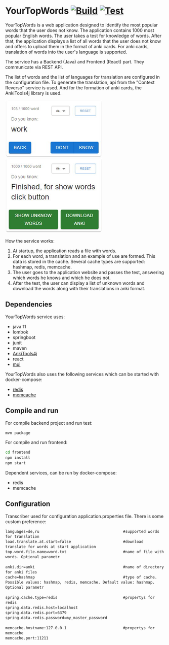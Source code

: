 # YourTopWords [![Build](https://github.com/arguvos/YourTopWords/actions/workflows/build.yml/badge.svg)](https://github.com/arguvos/YourTopWords/actions/workflows/build.yml) [![Test](https://github.com/arguvos/Transcriber/actions/workflows/test.yml/badge.svg)](https://github.com/arguvos/Transcriber/actions/workflows/test.yml)
YourTopWords is a web application designed to identify the most popular words that the user does not know.
The application contains 1000 most popular English words.
The user takes a test for knowledge of words.
After that, the application displays a list of all words that the user does not know and offers to upload them in the format of anki cards.
For anki cards, translation of words into the user's language is supported.

The service has a Backend (Java) and Frontend (React) part.
They communicate via REST API.

The list of words and the list of languages for translation are configured in the configuration file.
To generate the translation, api from the "Context Reverso" service is used.
And for the formation of anki cards, the AnkiTools4j library is used.

![Image](img/1.jpg?raw=true) ![Image](img/2.jpg?raw=true)

How the service works:
1. At startup, the application reads a file with words.
2. For each word, a translation and an example of use are formed. This data is stored in the cache. Several cache types are supported: hashmap, redis, memcache.
3. The user goes to the application website and passes the test, answering which words he knows and which he does not.
4. After the test, the user can display a list of unknown words and download the words along with their translations in anki format.

## Dependencies
YourTopWords service uses:
- java 11
- lombok
- springboot
- junit
- maven
- [AnkiTools4j](https://github.com/imvladikon/AnkiTools4j) 
- react
- [mui](https://mui.com/)



YourTopWords also uses the following services which can be started with docker-compose:
- [redis](https://hub.docker.com/r/bitnami/redis/)
- [memcache](https://hub.docker.com/_/memcached)

## Compile and run
For compile backend project and run test:
```bash
mvn package
```

For compile and run frontend:
```bash
cd frontend
npm install
npm start
```

Dependent services, can be run by docker-compose:
- redis
- memcache

## Configuration
Transcriber used for configuration application.properties file. There is some custom preference:
```
languages=de,ru                                     #supported words for translation
load.translate.at.start=false                       #download translate for words at start application
top.word.file.name=word.txt                         #name of file with words. Optional parametr

anki.dir=anki                                       #name of directory for anki files
cache=hashmap                                       #type of cache. Possible values: hashmap, redis, memcache. Default value: hashmap. Optional parametr

spring.cache.type=redis                             #propertys for redis
spring.data.redis.host=localhost
spring.data.redis.port=6379
spring.data.redis.password=my_master_password

memcache.hostname:127.0.0.1                         #propertys for memcache
memcache.port:11211
```
